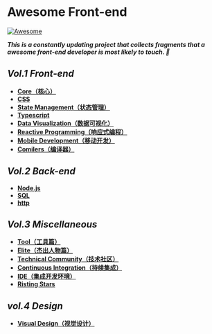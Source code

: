# Awesome Front-end

[![Awesome](https://cdn.rawgit.com/sindresorhus/awesome/d7305f38d29fed78fa85652e3a63e154dd8e8829/media/badge.svg)](https://github.com/ulivz/awesome-front-end)

_**This is a constantly updating project that collects fragments that a awesome front-end developer is most likely to touch. 🍻**_

## _Vol.1 Front-end_

- [**Core（核心）**](src/core.md)
- [**CSS**](src/css.md)
- [**State Management（状态管理）**](src/state-management.md)
- [**Typescript**](src/typescript.md)
- [**Data Visualization（数据可视化）**](src/data-visualization.md)
- [**Reactive Programming（响应式编程）**](src/reactive-programming.md)
- [**Mobile Development（移动开发）**](src/mobile.md)
- [**Comilers（编译器）**](src/compilers.md)

## _Vol.2 Back-end_

- [**Node.js**](src/nodejs.md)
- [**SQL**](src/sql.md)
- [**http**](src/http.md)

## _Vol.3 Miscellaneous_

- [**Tool（工具篇）**](src/tool.md)
- [**Elite（杰出人物篇）**](src/elite.md)
- [**Technical Community（技术社区）**](src/community.md)
- [**Continuous Integration（持续集成）**](src/ci.md)
- [**IDE（集成开发环境）**](src/ide.md)
- [**Risting Stars**](src/ristingstars.md)

## _vol.4 Design_

- [**Visual Design（视觉设计）**](src/design.md)
